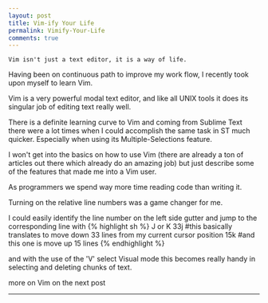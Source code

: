 ```yaml
---
layout: post
title: Vim-ify Your Life
permalink: Vimify-Your-Life
comments: true
---
```


```
Vim isn't just a text editor, it is a way of life.
```

Having been on continuous path to improve my work flow, I recently took upon myself to learn Vim.

Vim is a very powerful modal text editor, and like all UNIX tools it does its singular job of editing text really well.

There is a definite learning curve to Vim and coming from Sublime Text there were a lot times when I could accomplish the same task in ST much quicker. Especially when using its Multiple-Selections feature.

I won't get into the basics on how to use Vim (there are already a ton of articles out there which already do an amazing job) but just describe some of the features that made me into a Vim user.

As programmers we spend way more time reading code than writing it.

Turning on the relative line numbers was a game changer for me.

I could easily identify the line number on the left side gutter and jump to the corresponding line with
{% highlight sh %}
<n>J or K
33j #this basically translates to move down 33 lines from my current cursor position
15k #and this one is move up 15 lines
{% endhighlight %}

and with the use of the 'V' select Visual mode this becomes really handy in selecting and deleting chunks of text.


more on Vim on the next post

---
